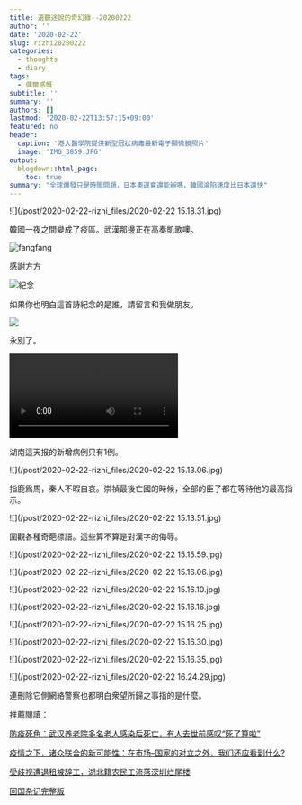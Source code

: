 ```yaml
---
title: 道聽途說的奇幻錄--20200222
author: ''
date: '2020-02-22'
slug: rizhi20200222
categories:
  - thoughts
  - diary
tags:
  - 偶爾感慨
subtitle: ''
summary: ''
authors: []
lastmod: '2020-02-22T13:57:15+09:00'
featured: no
header:
  caption: '港大醫學院提供新型冠狀病毒最新電子顯微鏡照片'
  image: 'IMG_3859.JPG'
output:
  blogdown::html_page:
    toc: true
summary: "全球爆發只是時間問題，日本奧運會還能辦嗎，韓國淪陷速度比日本還快"
---
```


![](/post/2020-02-22-rizhi_files/2020-02-22 15.18.31.jpg)

韓國一夜之間變成了疫區。武漢那邊正在高奏凱歌噢。




![fangfang](/post/2020-02-22-rizhi_files/EQ7Z043XYAAXvdZ.jpeg)

感謝方方

![紀念](/post/2020-02-22-rizhi_files/EQ7Z048XUAcTeXS.jpeg)

如果你也明白這首詩紀念的是誰，請留言和我做朋友。

![](/post/2020-02-22-rizhi_files/EQ7Z04vXkAEySYj.jpeg)

永別了。


<video width=auto height=auto controls allowfullscreen>
  <source src="/post/2020-02-22-rizhi_files/2020-02-22 15.41.21.mp4" type="video/mp4">
  <source src="movie.ogg" type="video/ogg">
  Your browser does not support the video tag.
</video>

湖南這天报的新增病例只有1例。

![](/post/2020-02-22-rizhi_files/2020-02-22 15.13.06.jpg)

指鹿爲馬，秦人不暇自哀。崇禎最後亡國的時候，全部的臣子都在等待他的最高指示。

![](/post/2020-02-22-rizhi_files/2020-02-22 15.13.51.jpg)


圍觀各種奇葩標語。這些算不算是對漢字的侮辱。

![](/post/2020-02-22-rizhi_files/2020-02-22 15.15.59.jpg)

![](/post/2020-02-22-rizhi_files/2020-02-22 15.16.06.jpg)

![](/post/2020-02-22-rizhi_files/2020-02-22 15.16.10.jpg)


![](/post/2020-02-22-rizhi_files/2020-02-22 15.16.16.jpg)

![](/post/2020-02-22-rizhi_files/2020-02-22 15.16.25.jpg)

![](/post/2020-02-22-rizhi_files/2020-02-22 15.16.30.jpg)

![](/post/2020-02-22-rizhi_files/2020-02-22 15.16.35.jpg)


![](/post/2020-02-22-rizhi_files/2020-02-22 16.24.29.jpg)

連刪除它側網絡警察也都明白衆望所歸之事指的是什麼。

推薦閱讀：

[防疫死角：武汉养老院多名老人感染后死亡，有人去世前感叹“死了算啦”](https://github.com/Terminus2049/Terminus2049.github.io/blob/master/_posts/2020-02-21-nursing-home.md)

[疫情之下，诸众联合的新可能性：在市场–国家的对立之外，我们还应看到什么?](https://github.com/Terminus2049/Terminus2049.github.io/blob/master/_posts/2020-02-21-Philosophia.md)

[受歧视遭退租被辞工，湖北籍农民工流落深圳烂尾楼](https://github.com/Terminus2049/Terminus2049.github.io/blob/master/_posts/2020-02-21-homeless.md)

[回国杂记完整版](http://www.duping.net/XHC/show.php?bbs=10&post=466358)